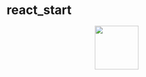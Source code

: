 # react_start
<div id="header" align="center">
  <img src="https://miro.medium.com/v2/resize:fit:1358/1*a-HMmQFQNC76zCZBZfFgJg.gif" width="100"/>
</div>
